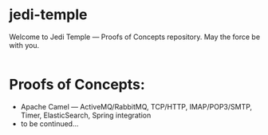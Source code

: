 # jedi-temple
Welcome to Jedi Temple — Proofs of Concepts repository. May the force be with you.

<p align="center">
	<img src="https://github.com/JediVision/jedi-temple/blob/master/img/jedi-temple.jpg?raw=true" alt=""/>
</p>

# Proofs of Concepts:

* Apache Camel — ActiveMQ/RabbitMQ, TCP/HTTP, IMAP/POP3/SMTP, Timer, ElasticSearch, Spring integration
* to be continued...
